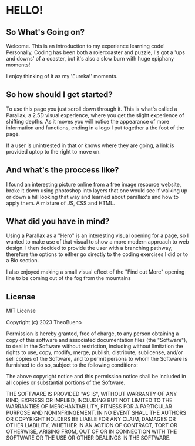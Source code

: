 # HELLO!

## So What's Going on?

Welcome. This is an introduction to my experience learning code! 
Personally, Coding has been both a rolercoaster and puzzle, I's got a 'ups and downs' of a coaster, but it's also a slow burn with huge epiphany moments!

I enjoy thinking of it as my 'Eureka!' moments.

## So how should I get started?

To use this page you just scroll down through it. This is what's called a Parallax, a 2.5D visual experience, where you get the slight experience of shifting depths. As it moves you will notice the appearance of more information and functions, ending in a logo I put together a the foot of the page.

If a user is unintrested in that or knows where they are going, a link is provided uptop to the right to move on.

## And what's the proccess like?

I found an interesting picture online from a free image resource website, broke it down using photoshop into layers that one would see if walking up or down a hill looking that way and learned about parallax's and how to apply them. A mixture of JS, CSS and HTML.

## What did you have in mind?

Using a Parallax as a "Hero" is an interesting visual opening for a page, so I wanted to make use of that visual to show a more modern approach to web design. I then decided to provide the user with a branching pathway, therefore the options to either go directly to the coding exercises I did or to a Bio section.

I also enjoyed making a small visual effect of the "Find out More" opening line to be coming out of the fog from the mountains

## License

MIT License

Copyright (c) 2023 TheoBueno

Permission is hereby granted, free of charge, to any person obtaining a copy
of this software and associated documentation files (the "Software"), to deal
in the Software without restriction, including without limitation the rights
to use, copy, modify, merge, publish, distribute, sublicense, and/or sell
copies of the Software, and to permit persons to whom the Software is
furnished to do so, subject to the following conditions:

The above copyright notice and this permission notice shall be included in all
copies or substantial portions of the Software.

THE SOFTWARE IS PROVIDED "AS IS", WITHOUT WARRANTY OF ANY KIND, EXPRESS OR
IMPLIED, INCLUDING BUT NOT LIMITED TO THE WARRANTIES OF MERCHANTABILITY,
FITNESS FOR A PARTICULAR PURPOSE AND NONINFRINGEMENT. IN NO EVENT SHALL THE
AUTHORS OR COPYRIGHT HOLDERS BE LIABLE FOR ANY CLAIM, DAMAGES OR OTHER
LIABILITY, WHETHER IN AN ACTION OF CONTRACT, TORT OR OTHERWISE, ARISING FROM,
OUT OF OR IN CONNECTION WITH THE SOFTWARE OR THE USE OR OTHER DEALINGS IN THE
SOFTWARE.
